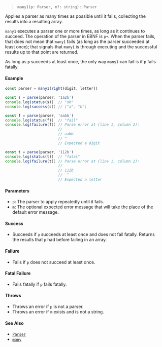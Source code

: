 <!--
 Copyright (c) 2020 Thomas J. Otterson
 
 This software is released under the MIT License.
 https://opensource.org/licenses/MIT
-->

> `many1(p: Parser, m?: string): Parser`

Applies a parser as many times as possible until it fails, collecting the results into a resulting array.

`many1` executes a parser one or more times, as long as it continues to succeed. The operation of the parser in EBNF is `p+`. When the parser fails, that does not mean that `many1` fails (as long as the parser succeeded at least once); that signals that `many1` is through executing and the successful results up to that point are returned.

As long as `p` succeeds at least once, the only way `many1` can fail is if `p` fails fatally.

#### Example

```javascript
const parser = many1(right(digit, letter))

const s = parse(parser, '1a2b')
console.log(status(s))  // "ok"
console.log(success(s)) // ["a", "b"]

const f = parse(parser, 'aabb')
console.log(status(f))  // "fail"
console.log(failure(f)) // Parse error at (line 1, column 2):
                        //
                        // aabb
                        // ^
                        // Expected a digit

const t = parse(parser, '112b')
console.log(status(t))  // "fatal"
console.log(failure(t)) // Parse error at (line 1, column 2):
                        //
                        // 112b
                        //  ^
                        // Expected a letter
```

#### Parameters

* `p`: The parser to apply repeatedly until it fails.
* `m`: The optional expected error message that will take the place of the default error message.

#### Success

* Succeeds if `p` succeeds at least once and does not fail fatally. Returns the results that `p` had before failing in an array.

#### Failure

* Fails if `p` does not succeed at least once.

#### Fatal Failure

* Fails fatally if `p` fails fatally.

#### Throws

* Throws an error if `p` is not a parser.
* Throws an error if `m` exists and is not a string.

#### See Also

* [`Parser`](../types/parser.md)
* [`many`](many.md)